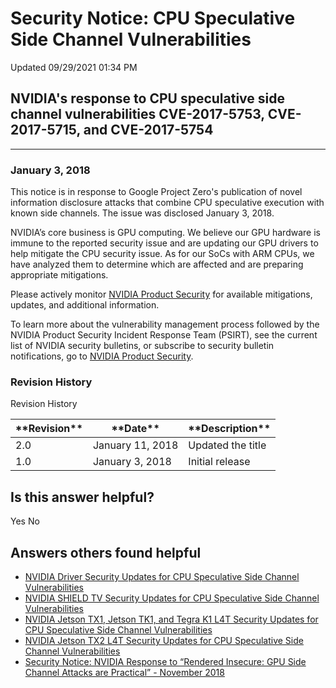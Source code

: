 

Security Notice: CPU Speculative Side Channel Vulnerabilities
=============================================================




 Updated 09/29/2021 01:34 PM



NVIDIA's response to CPU speculative side channel vulnerabilities CVE-2017-5753, CVE-2017-5715, and CVE-2017-5754
-----------------------------------------------------------------------------------------------------------------






---




### January 3, 2018


This notice is in response to Google Project Zero's publication of novel information disclosure attacks that combine CPU speculative execution with known side channels. The issue was disclosed January 3, 2018.


NVIDIA’s core business is GPU computing. We believe our GPU hardware is immune to the reported security issue and are updating our GPU drivers to help mitigate the CPU security issue. As for our SoCs with ARM CPUs, we have analyzed them to determine which are affected and are preparing appropriate mitigations.


Please actively monitor [NVIDIA Product Security](http://www.nvidia.com/product-security) for available mitigations, updates, and additional information.


To learn more about the vulnerability management process followed by the NVIDIA Product Security Incident Response Team (PSIRT), see the current list of NVIDIA security bulletins, or subscribe to security bulletin notifications, go to [NVIDIA Product Security](http://www.nvidia.com/product-security).


### Revision History




Revision History




| \*\*Revision\*\* | \*\*Date\*\* | \*\*Description\*\* |
| --- | --- | --- |
| 2.0 | January 11, 2018 | Updated the title |
| 1.0 | January 3, 2018 | Initial release |










Is this answer helpful?
-----------------------



Yes
No







Answers others found helpful
----------------------------


* [ NVIDIA Driver Security Updates for CPU Speculative Side Channel Vulnerabilities](/app/answers/detail/a_id/4611/related/1)
* [ NVIDIA SHIELD TV Security Updates for CPU Speculative Side Channel Vulnerabilities](/app/answers/detail/a_id/4613/related/1)
* [ NVIDIA Jetson TX1, Jetson TK1, and Tegra K1 L4T Security Updates for CPU Speculative Side Channel Vulnerabilities](/app/answers/detail/a_id/4616/related/1)
* [ NVIDIA Jetson TX2 L4T Security Updates for CPU Speculative Side Channel Vulnerabilities](/app/answers/detail/a_id/4617/related/1)
* [Security Notice: NVIDIA Response to “Rendered Insecure: GPU Side Channel Attacks are Practical” - November 2018](/app/answers/detail/a_id/4738/related/1)








